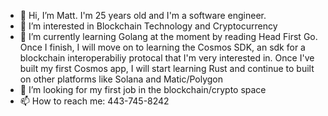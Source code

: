 - 👋 Hi, I’m Matt. I'm 25 years old and I'm a software engineer.
- 👀 I’m interested in Blockchain Technology and Cryptocurrency
- 🌱 I’m currently learning Golang at the moment by reading Head First Go. Once I finish, I will move on to learning the Cosmos SDK, an sdk for a blockchain interoperabiliy protocal that I'm very interested in. Once I've built my first Cosmos app, I will start learning Rust and continue to built on other platforms like Solana and Matic/Polygon
- 💞️ I’m looking for my first job in the blockchain/crypto space 
- 📫 How to reach me: 443-745-8242

<!---
mpvolt/mpvolt is a ✨ special ✨ repository because its `README.md` (this file) appears on your GitHub profile.
You can click the Preview link to take a look at your changes.
--->
